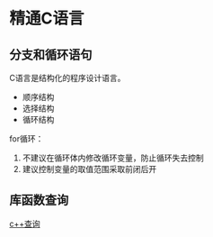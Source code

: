 # 精通C语言

## 分支和循环语句

C语言是结构化的程序设计语言。

- 顺序结构
- 选择结构
- 循环结构

for循环：

1. 不建议在循环体内修改循环变量，防止循环失去控制
2. 建议控制变量的取值范围采取前闭后开

## 库函数查询

[c++查询](http://cplusplus.com)

